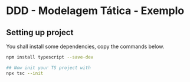 # DDD - Modelagem Tática - Exemplo

## Setting up project
You shall install some dependencies, copy the commands below.

```bash
npm install typescript --save-dev

## Now init your TS project with
npx tsc --init
```
